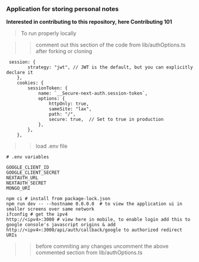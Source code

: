 ### Application for storing personal notes

**Interested in contributing to this repository, here Contributing 101**

> To run properly locally

>> comment out this section of the code from lib/authOptions.ts after forking or cloning

```
 session: {
        strategy: "jwt", // JWT is the default, but you can explicitly declare it
    },
    cookies: {
        sessionToken: {
            name: `__Secure-next-auth.session-token`,
            options: {
                httpOnly: true,
                sameSite: "lax",
                path: "/",
                secure: true,  // Set to true in production
            },
        },
    },
```
>> load .env file


```
# .env variables 

GOOGLE_CLIENT_ID
GOOGLE_CLIENT_SECRET
NEXTAUTH_URL
NEXTAUTH_SECRET
MONGO_URI

```

```
npm ci # install from package-lock.json
npm run dev -- --hostname 0.0.0.0  # to view the application ui in smaller screens over same network
ifconfig # get the ipv4
http://<ipv4>:3000 # view here in mobile, to enable login add this to google console's javascript origins & add http://<ipv4>:3000/api/auth/callback/google to authorized redirect URIs
```

>> before commiting any changes uncomment the above commented section from lib/authOptions.ts